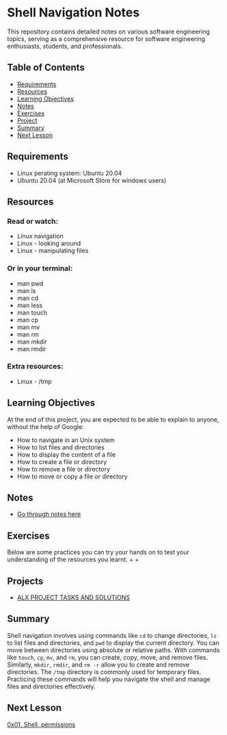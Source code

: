 # Shell Navigation Notes
This repository contains detailed notes on various software engineering topics, serving as a comprehensive resource for software engineering enthusiasts, students, and professionals.

## Table of Contents
+ [Requirements](#requirements)
+ [Resources](#resources)
+ [Learning Objectives](#learning-objectives)
+ [Notes](#Notes)
+ [Exercises](#exercises)
+ [Project](#project)
+ [Summary](#summary)
+ [Next Lesson](#next-lesson)

## Requirements
+ Linux perating system: Ubuntu 20.04
+ Ubuntu 20.04 (at Microsoft Store for windows users)

## Resources
### Read or watch:

+ Linux navigation
+ Linux - looking around
+ Linux - manipulating files

### Or in your terminal:
+ man pwd
+ man ls
+ man cd
+ man less
+ man touch
+ man cp
+ man mv
+ man rm
+ man mkdir
+ man rmdir

### Extra resources:
+ Linux - /tmp

## Learning Objectives
At the end of this project, you are expected to be able to explain to anyone, without the help of Google:
+ How to navigate in an Unix system
+ How to list files and directories
+ How to display the content of a file
+ How to create a file or directory
+ How to remove a file or directory
+ How to move or copy a file or directory

## Notes
+ [Go through notes here](./notes.md)

## Exercises
Below are some practices you can try your hands on to test your understanding of the resources you learnt.
+ 
+ 

## Projects
+ [ALX PROJECT TASKS AND SOLUTIONS](./projects.md)

## Summary
Shell navigation involves using commands like `cd` to change directories, `ls` to list files and directories, and `pwd` to display the current directory. You can move between directories using absolute or relative paths. With commands like `touch`, `cp`, `mv`, and `rm`, you can create, copy, move, and remove files. Similarly, `mkdir`, `rmdir`, and `rm -r` allow you to create and remove directories. The `/tmp` directory is commonly used for temporary files. Practicing these commands will help you navigate the shell and manage files and directories effectively.

## Next Lesson
[0x01. Shell, permissions](../)
